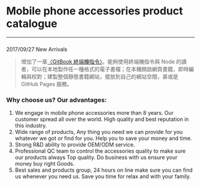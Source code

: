 # **Mobile phone accessories product  catalogue**

---

### 

2017/09/27 New Arrivals

> 增加了一章[〈GitBook 終端機指令〉](https://wastemobile.gitbooks.io/gitbook-chinese/content/book/gitbook-cli.html)。能夠使用終端機指令與 Node 的讀者，可以在本地製作任一種格式的電子書檔；在本機開啟網頁書籍，即時編輯與校對；建製整個靜態書籍網站，擺放到自己的網站空間，甚或是 GitHub Pages 服務。

### 

### 

### 

### 

### 

### 

### 

### Why choose us? Our advantages:

1. We engage in mobile phone accessories more than 8 years. Our customer spread all over the world. High quality and best reputation in this industry.
2. Wide range of products, Any thing you need we can provide for you whatever we got or find for you. Help you to save your money and time.
3. Strong R&D ability to provide OEM/ODM service.
4. Professional QC team to control the accessories quality to make sure our products always Top quality. Do business with us ensure your money buy right Goods.
5. Best sales and products group, 24 hours on line make sure you can find us whenever you need us. Save you time for relax and with your family.



